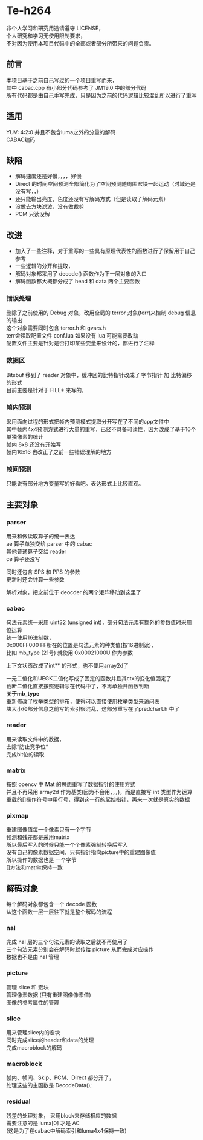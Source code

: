 # Te-h264

非个人学习和研究用途请遵守 LICENSE，  
个人研究和学习无使用限制要求，  
不对因为使用本项目代码中的全部或者部分所带来的问题负责。  

## 前言

本项目基于之前自己写过的一个项目重写而来，  
其中 cabac.cpp 有小部分代码参考了 JM19.0 中的部分代码  
所有代码都是由自己手写完成，只是因为之前的代码逻辑比较混乱所以进行了重写  

## 适用

YUV: 4:2:0 并且不包含luma之外的分量的解码  
CABAC编码

## 缺陷

- 解码速度还是好慢，，，，好慢
- Direct 的时间空间预测全部简化为了空间预测随周围宏块一起运动（时域还是没有写，，）
- 还只能输出亮度，色度还没有写解码方式（但是读取了解码元素）
- 没做去方块滤波，没有做裁剪
- PCM 只读没解

## 改进

- 加入了一些注释，对于重写的一些具有原理代表性的函数进行了保留用于自己参考
- 一些逻辑的分开和提取，
- 解码对象都采用了 decode() 函数作为下一层对象的入口
- 解码函数都大概都分成了 head 和 data 两个主要函数

### 错误处理  

删除了之前使用的 Debug 对象，改用全局的 terror 对象(terr)来控制 debug 信息的输出  
这个对象需要同时包含 terror.h 和 gvars.h  
terr会读取配置文件 conf.lua 如果没有 lua 可能需要改动  
配置文件主要是针对是否打印某些变量来设计的，都进行了注释  

### 数据区

Bitsbuf 移到了 reader 对象中，缓冲区的比特指针改成了 字节指针 加 比特偏移的形式  
目前主要是针对于 FILE* 来写的，  


### 帧内预测

采用面向过程的形式把帧内预测模式提取分开写在了不同的cpp文件中  
其中帧内4x4预测方式进行大量的重写，已经不具备可读性，因为改成了基于16个单独像素的统计  
帧内 8x8 还没有开始写  
帧内16x16 也改正了之前一些错误理解的地方  

### 帧间预测

只能说有部分地方变量写的好看吧。表达形式上比较直观。  

## 主要对象

### parser

用来和做读取算子的统一表达  
ae 算子单独交给 parser 中的 cabac  
其他普通算子交给 reader  
ce 算子还没写  

同时还包含 SPS 和 PPS 的参数  
更新时还会计算一些参数  

解析对象，把之前位于 deocder 的两个矩阵移动到这里了  

### cabac

句法元素统一采用 uint32 (unsigned int)，部分句法元素有额外的参数值时采用位运算  
统一使用16进制数，  
0x000FF000 FF所在的位置是句法元素的种类值(按16进制读)，  
比如 mb_type (21号) 就使用 0x00021000U 作为参数  

上下文状态改成了int** 的形式，也不使用array2d了  

一元二值化和UEGK二值化写成了固定的函数并且其ctx的变化值固定了  
截断二值化直接按照逻辑写在代码中了，不再单独开函数判断  
**关于mb_type**  
重新修改了枚举类型的排布，使得可以直接使用枚举类型来访问表  
块大小和部分信息之前写的索引很混乱，这部分重写在了predchart.h 中了  


### reader

用来读取文件中的数据，  
去除”防止竞争位“  
完成bit位的读取  

### matrix

按照 opencv 中 Mat 的思想重写了数据指针的使用方式  
并且不再采用 array2d 作为基类(因为不会用，，，)，而是直接写 int 类型作为运算  
重载的\[\]操作符号中用行号，得到这一行的起始指针，再来一次就是真实的数据  

### pixmap

重建图像值每一个像素只有一个字节  
预测和残差都是采用matrix  
所以最后写入的时候只能一个个像素强制转换后写入  
没有自己的像素数据空间，只有指针指向picture中的重建图像值  
所以操作的数据也是 一个字节  
\[\]方法和matrix保持一致  


## 解码对象

每个解码对象都包含一个 decode 函数  
从这个函数一层一层往下就是整个解码的流程  

### nal

完成 nal 层的三个句法元素的读取之后就不再使用了  
三个句法元素分别会在解码时就传给 picture 从而完成对应操作  
数据也不是由 nal 管理  

### picture

管理 slice 和 宏块  
管理像素数据 (只有重建图像像素值)  
图像的参考属性的管理  

### slice

用来管理slice内的宏块  
同时完成slice的header和data的处理  
完成macroblock的解码  

### macroblock

帧内、帧间、Skip、PCM、Direct 都分开了，  
处理这些的主函数是 DecodeData();  

### residual

残差的处理对象，
采用block来存储相应的数据  
需要注意的是 luma\[0\] 才是 AC  
(这是为了在cabac中解码索引和luma4x4保持一致)  
